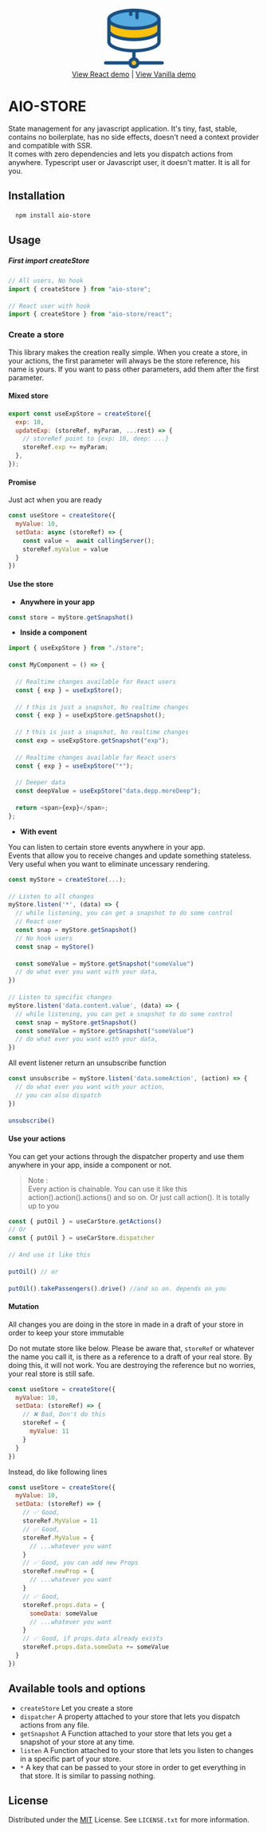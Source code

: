 <br />
<div align="center">
<a href="https://github.com/klm-lab/store/#readme" target="_blank">
     <img src="assets/icon.svg" alt="icon" width="120" height="120">
</a>
<div>
<a align="center" href="https://codesandbox.io/s/store-demo-2lkdw4" target="_blank">View React demo</a> |
<a align="center" href="https://codesandbox.io/s/vanilla-demo-2mwpsl" target="_blank">View Vanilla demo</a>
</div>
</div>

# AIO-STORE

State management for any javascript application. It's tiny, fast, stable, contains no boilerplate, has no side effects, doesn't need a
context provider and compatible with SSR.<br>
It comes with zero dependencies and lets you dispatch actions from anywhere.
Typescript user or Javascript user, it doesn't matter. It is all for you.<br/>

## Installation

```sh
  npm install aio-store
  ```

<!-- USAGE EXAMPLES -->

## Usage

##### First import createStore

```js
// All users, No hook
import { createStore } from "aio-store";

// React user with hook
import { createStore } from "aio-store/react";
```

### Create a store

This library makes the creation really simple. When you create a store, in your actions, the first parameter
will always be the store reference, his name is yours. If you want to pass other parameters, add them after the first
parameter.

#### Mixed store

```js
export const useExpStore = createStore({
  exp: 10,
  updateExp: (storeRef, myParam, ...rest) => {
    // storeRef point to {exp: 10, deep: ...}
    storeRef.exp += myParam;
  },
});

```

#### Promise
Just act when you are ready
```js
const useStore = createStore({
  myValue: 10,
  setData: async (storeRef) => {
    const value =  await callingServer();
    storeRef.myValue = value
  }
})
```

#### Use the store
* **Anywhere in your app**

```js
const store = myStore.getSnapshot()
```
* **Inside a component**

```js
import { useExpStore } from "./store";

const MyComponent = () => {

  // Realtime changes available for React users
  const { exp } = useExpStore();

  // ❗ this is just a snapshot, No realtime changes
  const { exp } = useExpStore.getSnapshot();

  // ❗ this is just a snapshot, No realtime changes
  const exp = useExpStore.getSnapshot("exp");

  // Realtime changes available for React users
  const { exp } = useExpStore("*");

  // Deeper data
  const deepValue = useExpStore("data.depp.moreDeep");

  return <span>{exp}</span>;
};
```
* **With event**

You can listen to certain store events anywhere in your app.<br>
Events that allow you to receive changes and update something stateless.<br>
Very useful when you want to eliminate uncessary rendering.

```js
const myStore = createStore(...);

// Listen to all changes
myStore.listen('*', (data) => {
  // while listening, you can get a snapshot to do some control
  // React user
  const snap = myStore.getSnapshot()
  // No hook users
  const snap = myStore()
  
  const someValue = myStore.getSnapshot("someValue")
  // do what ever you want with your data,
})

// Listen to specific changes
myStore.listen('data.content.value', (data) => {
  // while listening, you can get a snapshot to do some control
  const snap = myStore.getSnapshot()
  const someValue = myStore.getSnapshot("someValue")
  // do what ever you want with your data,
})

```
All event listener return an unsubscribe function

```js
const unsubscribe = myStore.listen('data.someAction', (action) => {
  // do what ever you want with your action,
  // you can also dispatch
})

unsubscribe()
```

#### Use your actions

You can get your actions through the dispatcher property and use them anywhere in your app, inside a component or not.

> Note : <br/>
> Every action is chainable. You can use it like this action().action().actions() and so on.
> Or just call action(). It is totally up to you <br/>

```js
const { putOil } = useCarStore.getActions()
// Or
const { putOil } = useCarStore.dispatcher

// And use it like this

putOil() // or 

putOil().takePassengers().drive() //and so on. depends on you
```

#### Mutation
All changes you are doing in the store in made in a draft of your store in order to keep your store immutable<br>

Do not mutate store like below. Please be aware that, `storeRef` or whatever the name you call it, is there as a reference to a draft of your real store.
By doing this, it will not work. You are destroying the reference but no worries, your real store is still safe.

```js
const useStore = createStore({
  myValue: 10,
  setData: (storeRef) => {
    // ❌ Bad, Don't do this
    storeRef = {
      myValue: 11
    }
  }
})
```
Instead, do like following lines

```js
const useStore = createStore({
  myValue: 10,
  setData: (storeRef) => {
    // ✅ Good,
    storeRef.MyValue = 11
    // ✅ Good,
    storeRef.MyValue = {
      // ...whatever you want
    }
    // ✅ Good, you can add new Props
    storeRef.newProp = {
      // ...whatever you want
    }
    // ✅ Good,
    storeRef.props.data = {
      someData: someValue
      // ...whatever you want
    }
    // ✅ Good, if props.data already exists
    storeRef.props.data.someData += someValue
  }
})
```

## Available tools and options

* `createStore` Let you create a store
* `dispatcher` A property attached to your store that lets you dispatch actions from any file.
* `getSnapshot` A Function attached to your store that lets you get a snapshot of your store at any time.
* `listen` A Function attached to your store that lets you listen to changes in a specific part of your store.
* `*` A key that can be passed to your store in order to get everything in that store. It is similar to passing
  nothing.

<!-- LICENSE -->

## License

Distributed under the [MIT](https://choosealicense.com/licenses/mit/) License. See `LICENSE.txt` for more information.
